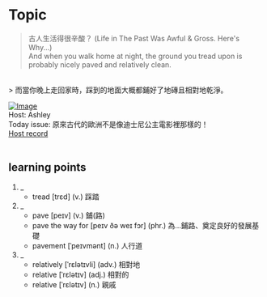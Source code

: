 # Topic

> 古人生活得很辛酸？ (Life in The Past Was Awful & Gross. Here's Why...) <br>
> And when you walk home at night, the ground you tread upon is probably nicely paved and relatively clean. <br>
> 而當你晚上走回家時，踩到的地面大概都鋪好了地磚且相對地乾淨。 <br>

[![Image](https://cdn.voicetube.com/assets/thumbnails/xWrFIPI6vrQ.jpg)](https://www.youtube.com/embed/xWrFIPI6vrQ?rel=0&showinfo=0&cc_load_policy=0&controls=1&autoplay=1&iv_load_policy=3&playsinline=1&wmode=transparent&start=314&end=321&enablejsapi=1&origin=https://tw.voicetube.com&widgetid=1)<br>
Host: Ashley 
<br>Today issue: 原來古代的歐洲不是像迪士尼公主電影裡那樣的！
<br>
[Host record](https://cdn.voicetube.com/everyday_records/4792/1604042113.mp3)
<br><br>
## learning points
1. _
	* tread [trɛd] (v.) 踩踏
2. _
	* pave [peɪv] (v.) 鋪(路) 
	* pave the way for [peɪv ðə weɪ fɔr] (phr.) 為…鋪路、奠定良好的發展基礎 
	* pavement [ˈpeɪvmənt] (n.) 人行道
3. _
	* relatively [ˈrɛlətɪvli] (adv.) 相對地 
	* relative  [ˈrɛlətɪv] (adj.) 相對的
	* relative  [ˈrɛlətɪv] (n.) 親戚
